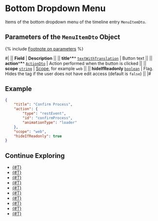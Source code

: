# Bottom Dropdown Menu

Items of the bottom dropdown menu of the timeline entry `MenuItemDto`.

## Parameters of the `MenuItemDto` Object

{% include [Footnote on parameters](../../../../../../_includes/required.md) %}

#|
|| **Field** | **Description** ||
|| **title^*^**
[`textWithTranslation`](./field-types.md#textwithtranslation) | Button text ||
|| **action^*^**
[`ActionDto`](./action.md) | Action performed when the button is clicked ||
|| **scope**
[`string`](../../../../data-types.md) | [Scope](./field-types.md#scope), for example `web` ||
|| **hideIfReadonly**
[`boolean`](../../../../data-types.md) | Flag. Hides the tag if the user does not have edit access (default is `false`) ||
|#

## Example

```json
{
    "title": "Confirm Process",
    "action": {
        "type": "restEvent",
        "id": "confirmProcess",
        "animationType": "loader"
    },
    "scope": "web",
    "hideIfReadonly": true
}
```

## Continue Exploring

- [{#T}](./layout.md)
- [{#T}](./icon.md)
- [{#T}](./body.md)
- [{#T}](./content-block.md)
- [{#T}](./header.md)
- [{#T}](./footer.md)
- [{#T}](./action.md)
- [{#T}](./field-types.md)
- [{#T}](./rest-app-layout-dto.md)
- [{#T}](./examples.md)